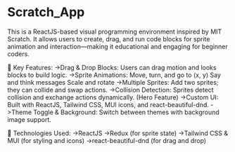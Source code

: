 # Scratch_App
This is a ReactJS-based visual programming environment inspired by MIT Scratch. It allows users to create, drag, and run code blocks for sprite animation and interaction—making it educational and engaging for beginner coders.

🚀 Key Features:
->Drag & Drop Blocks: Users can drag motion and looks blocks to build logic.
->Sprite Animations:
Move, turn, and go to (x, y)
Say and think messages
Scale and rotate
->Multiple Sprites: Add two sprites; they can collide and swap actions.
->Collision Detection: Sprites detect collision and exchange actions dynamically. (Hero Feature)
->Custom UI: Built with ReactJS, Tailwind CSS, MUI icons, and react-beautiful-dnd.
->Theme Toggle & Background: Switch between themes with background image support.

🔧 Technologies Used:
->ReactJS
->Redux (for sprite state)
->Tailwind CSS & MUI (for styling and icons)
->react-beautiful-dnd (for drag and drop)
